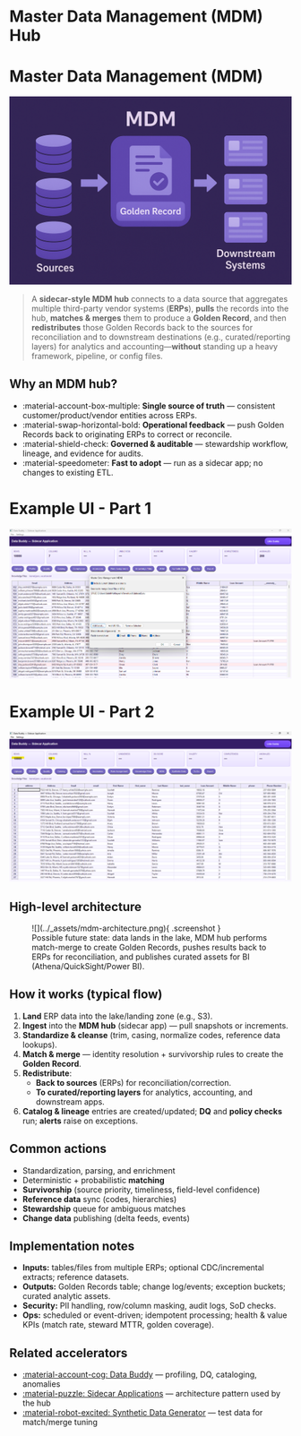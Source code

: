 ﻿# Master Data Management (MDM) Hub

# Master Data Management (MDM)
![Master Data Management](../_assets/mdm.png)
> A **sidecar-style MDM hub** connects to a data source that aggregates multiple third-party vendor systems (**ERPs**), **pulls** the records into the hub, **matches & merges** them to produce a **Golden Record**, and then **redistributes** those Golden Records back to the sources for reconciliation and to downstream destinations (e.g., curated/reporting layers) for analytics and accounting—**without** standing up a heavy framework, pipeline, or config files.

## Why an MDM hub?
- :material-account-box-multiple: **Single source of truth** — consistent customer/product/vendor entities across ERPs.
- :material-swap-horizontal-bold: **Operational feedback** — push Golden Records back to originating ERPs to correct or reconcile.
- :material-shield-check: **Governed & auditable** — stewardship workflow, lineage, and evidence for audits.
- :material-speedometer: **Fast to adopt** — run as a sidecar app; no changes to existing ETL.

# Example UI - Part 1
![MDM Example](../_assets/mdm-example.png)

# Example UI - Part 2
![MDM Example](../_assets/mdm-example2.png)

## High-level architecture

<figure markdown>
  ![](../_assets/mdm-architecture.png){ .screenshot }
  <figcaption>Possible future state: data lands in the lake, MDM hub performs match-merge to create Golden Records, pushes results back to ERPs for reconciliation, and publishes curated assets for BI (Athena/QuickSight/Power BI).</figcaption>
</figure>

## How it works (typical flow)
1. **Land** ERP data into the lake/landing zone (e.g., S3).  
2. **Ingest** into the **MDM hub** (sidecar app) — pull snapshots or increments.  
3. **Standardize & cleanse** (trim, casing, normalize codes, reference data lookups).  
4. **Match & merge** — identity resolution + survivorship rules to create the **Golden Record**.  
5. **Redistribute**:  
   - **Back to sources** (ERPs) for reconciliation/correction.  
   - **To curated/reporting layers** for analytics, accounting, and downstream apps.  
6. **Catalog & lineage** entries are created/updated; **DQ** and **policy checks** run; **alerts** raise on exceptions.

## Common actions
- Standardization, parsing, and enrichment  
- Deterministic + probabilistic **matching**  
- **Survivorship** (source priority, timeliness, field-level confidence)  
- **Reference data** sync (codes, hierarchies)  
- **Stewardship** queue for ambiguous matches  
- **Change data** publishing (delta feeds, events)

## Implementation notes
- **Inputs:** tables/files from multiple ERPs; optional CDC/incremental extracts; reference datasets.  
- **Outputs:** Golden Records table; change log/events; exception buckets; curated analytic assets.  
- **Security:** PII handling, row/column masking, audit logs, SoD checks.  
- **Ops:** scheduled or event-driven; idempotent processing; health & value KPIs (match rate, steward MTTR, golden coverage).  

## Related accelerators
- [:material-account-cog: Data Buddy](../data-buddy/index.md) — profiling, DQ, cataloging, anomalies  
- [:material-puzzle: Sidecar Applications](../sidecar-applications/index.md) — architecture pattern used by the hub  
- [:material-robot-excited: Synthetic Data Generator](../synthetic-data-generator/index.md) — test data for match/merge tuning
